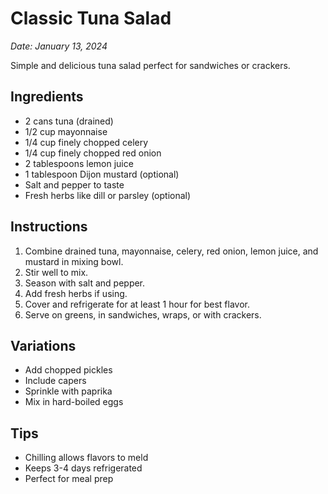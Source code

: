 # Classic Tuna Salad

*Date: January 13, 2024*

Simple and delicious tuna salad perfect for sandwiches or crackers.

## Ingredients
- 2 cans tuna (drained)
- 1/2 cup mayonnaise
- 1/4 cup finely chopped celery
- 1/4 cup finely chopped red onion
- 2 tablespoons lemon juice
- 1 tablespoon Dijon mustard (optional)
- Salt and pepper to taste
- Fresh herbs like dill or parsley (optional)

## Instructions
1. Combine drained tuna, mayonnaise, celery, red onion, lemon juice, and mustard in mixing bowl.
2. Stir well to mix.
3. Season with salt and pepper.
4. Add fresh herbs if using.
5. Cover and refrigerate for at least 1 hour for best flavor.
6. Serve on greens, in sandwiches, wraps, or with crackers.

## Variations
- Add chopped pickles
- Include capers
- Sprinkle with paprika
- Mix in hard-boiled eggs

## Tips
- Chilling allows flavors to meld
- Keeps 3-4 days refrigerated
- Perfect for meal prep